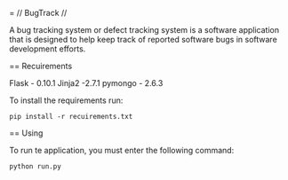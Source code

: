 = // BugTrack //

A bug tracking system or defect tracking system is a software application that is designed to help keep track of reported software bugs in software development efforts.


== Recuirements

Flask - 0.10.1
Jinja2 -2.7.1
pymongo - 2.6.3

To install the requirements run:

 	pip install -r recuirements.txt

== Using

To run te application, you must enter the following command:

	python run.py

